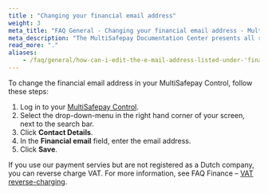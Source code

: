 ```yaml
---
title : "Changing your financial email address"
weight: 3
meta_title: "FAQ General - Changing your financial email address - MultiSafepay Docs"
meta_description: "The MultiSafepay Documentation Center presents all relevant information about our Plugins and API. You can also find support pages for payment methods, tools and general questions as well as the contact details of our Support and Integration Teams."
read_more: "."
aliases:
    - /faq/general/how-can-i-edit-the-e-mail-address-listed-under-'financial-email'-
---
```

To change the financial email address in your MultiSafepay Control, follow these steps:

1. Log in to your [MultiSafepay Control](https://merchant.multisafepay.com).
2. Select the drop-down-menu in the right hand corner of your screen, next to the search bar.
3. Click **Contact Details**. 
4. In the **Financial email** field, enter the email address.
5. Click **Save**. 

If you use our payment servies but are not registered as a Dutch company, you can reverse charge VAT. For more information, see FAQ Finance – [VAT reverse-charging](/faq/finance/vat-general-questions/#is-reverse-charging-vat-possible).

